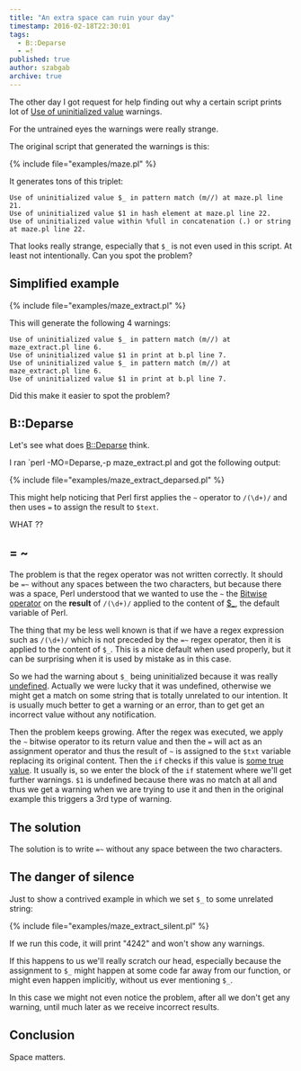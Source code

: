```yaml
---
title: "An extra space can ruin your day"
timestamp: 2016-02-18T22:30:01
tags:
  - B::Deparse
  - =!
published: true
author: szabgab
archive: true
---
```



The other day I got request for help finding out why a certain script prints lot of
[Use of uninitialized value](/use-of-uninitialized-value) warnings.

For the untrained eyes the warnings were really strange.


The original script that generated the warnings is this:

{% include file="examples/maze.pl" %}

It generates tons of this triplet:

```
Use of uninitialized value $_ in pattern match (m//) at maze.pl line 21.
Use of uninitialized value $1 in hash element at maze.pl line 22.
Use of uninitialized value within %full in concatenation (.) or string at maze.pl line 22.
```

That looks really strange, especially that `$_` is not even used in this script.
At least not intentionally. Can you spot the problem?

## Simplified example

{% include file="examples/maze_extract.pl" %}

This will generate the following 4 warnings:

```
Use of uninitialized value $_ in pattern match (m//) at maze_extract.pl line 6.
Use of uninitialized value $1 in print at b.pl line 7.
Use of uninitialized value $_ in pattern match (m//) at maze_extract.pl line 6.
Use of uninitialized value $1 in print at b.pl line 7.
```

Did this make it easier to spot the problem?

## B::Deparse

Let's see what does [B::Deparse](https://metacpan.org/pod/B::Deparse) think.

I ran `perl -MO=Deparse,-p maze_extract.pl and got the following output:

{% include file="examples/maze_extract_deparsed.pl" %}

This might help noticing that Perl first applies the `~` operator to `/(\d+)/`
and then uses `=` to assign the result to `$text`.

WHAT ??

## = ~

The problem is that the regex operator was not written correctly. It should be `=~`
without any spaces between the two characters, but because there was a space, Perl understood
that we wanted to use the `~`
the [Bitwise operator](https://metacpan.org/pod/distribution/perl/pod/perlop.pod#Bitwise-String-Operators)
on the <b>result</b> of `/(\d+)/` applied to the content of [$_](/the-default-variable-of-perl),
the default variable of Perl.

The thing that my be less well known is that if we have a regex expression such as
`/(\d+)/` which is not preceded by the `=~` regex operator, then it
is applied to the content of `$_`. This is a nice default when used properly,
but it can be surprising when it is used by mistake as in this case.

So we had the warning about `$_` being uninitialized because it was really
[undefined](/undef-and-defined-in-perl). Actually we were lucky that it
was undefined, otherwise we might get a match on some string that is totally
unrelated to our intention. It is usually much better to get a warning or an error,
than to get get an incorrect value without any notification.

Then the problem keeps growing. After the regex was executed, we apply the
`~` bitwise operator to its return value and then the `=`
will act as an assignment operator and thus the result of `~` is
assigned to the `$txt` variable replacing its original content.
Then the `if` checks if this value is [some true value](/boolean-values-in-perl).
It usually is, so we enter the block of the `if` statement where we'll get further
warnings.
`$1` is undefined because there was no match at all and thus we get a warning when we
are trying to use it and then in the original example this triggers a 3rd type of warning.

## The solution

The solution is to write `=~` without any space between the two characters.

## The danger of silence

Just to show a contrived example in which we set `$_` to some unrelated string:

{% include file="examples/maze_extract_silent.pl" %}

If we run this code, it will print "4242" and won't show any warnings.

If this happens to us we'll really scratch our head, especially because the assignment
to `$_` might happen at some code far away from our function, or might even
happen implicitly, without us ever mentioning `$_`.

In this case we might not even notice the problem, after all we don't get any warning,
until much later as we receive incorrect results.

## Conclusion

Space matters.
